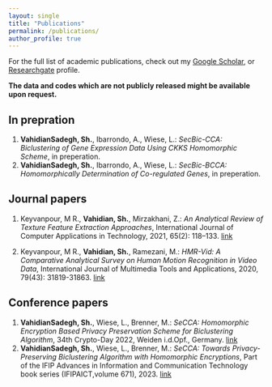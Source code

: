 ```yaml
---
layout: single
title: "Publications"
permalink: /publications/
author_profile: true
---
```


For the full list of academic publications, check out my [Google Scholar](https://scholar.google.com/citations?user=d7mbGbO9XCwC&hl=en), or [Researchgate](https://www.researchgate.net/profile/Shokofeh-Vahidiansadegh) profile. 

**The data and codes which are not publicly released might be available upon request.**


In prepration 
------

1. **VahidianSadegh, Sh.**, Ibarrondo, A., Wiese, L.: *SecBic-CCA: Biclustering of Gene Expression Data Using CKKS Homomorphic Scheme*, in preperation. 
2. **VahidianSadegh, Sh.**, Ibarrondo, A., Wiese, L.: *SecBic-BCCA: Homomorphically Determination of Co-regulated Genes*, in preperation. 


<!-- Accepted
------

1. **VahidianSadegh, Sh.**, Wiese, L., Smith, Brenner, M.: *SeCCA: Towards Privacy-preserving Biclustering Algorithm with Homomorphic Encryptions*, PostProceeding Privacy and Identity Management, accepted. [[TBD]](TBD) -->


Journal papers
------

1. Keyvanpour, M R., **Vahidian, Sh.**, Mirzakhani, Z.: *An Analytical Review of Texture Feature Extraction Approaches*, International Journal of Computer Applications in Technology, 2021, 65(2): 118–133. [link](https://www.inderscienceonline.com/doi/abs/10.1504/IJCAT.2021.114990)

1. Keyvanpour, M R., **Vahidian, Sh.**, Ramezani, M.: *HMR-Vid: A Comparative Analytical Survey on Human Motion Recognition in Video Data*, International Journal of Multimedia Tools and Applications, 2020, 79(43): 31819-31863. [link](https://link.springer.com/article/10.1007/s11042-020-09485-2)


Conference papers
------

1. **VahidianSadegh, Sh.**, Wiese, L., Brenner, M.: *SeCCA: Homomorphic Encryption Based Privacy Preservation Scheme for Biclustering Algorithm*, 34th Crypto-Day 2022, Weiden i.d.Opf., Germany. [link](https://dl.gi.de/bitstream/handle/20.500.12116/38751/CryptoDayMatters34-04-VahidianSadegh.pdf?sequence=1&isAllowed=y)
2. **VahidianSadegh, Sh.**, Wiese, L., Brenner, M.: *SeCCA: Towards Privacy-Preserving Biclustering Algorithm with Homomorphic Encryptions*, Part of the IFIP Advances in Information and Communication Technology book series (IFIPAICT,volume 671), 2023. [link](https://link.springer.com/chapter/10.1007/978-3-031-31971-6_15)
